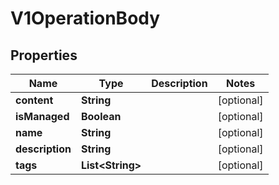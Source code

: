

# V1OperationBody

## Properties

Name | Type | Description | Notes
------------ | ------------- | ------------- | -------------
**content** | **String** |  |  [optional]
**isManaged** | **Boolean** |  |  [optional]
**name** | **String** |  |  [optional]
**description** | **String** |  |  [optional]
**tags** | **List&lt;String&gt;** |  |  [optional]



